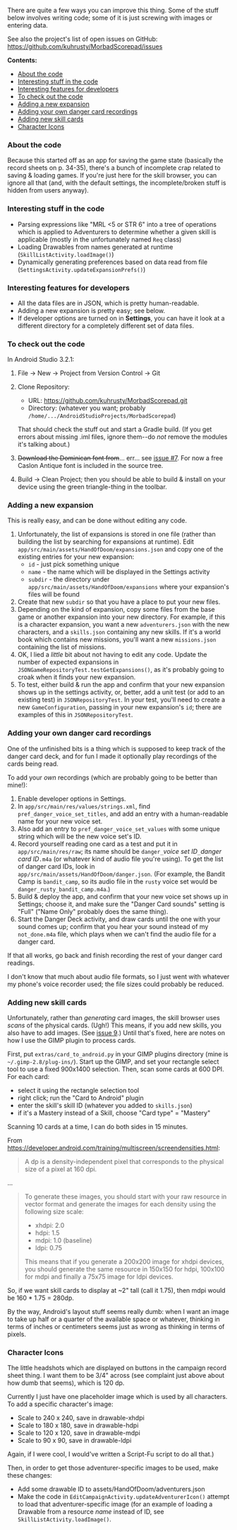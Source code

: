 There are quite a few ways you can improve this thing.  Some of the
stuff below involves writing code; some of it is just screwing with
images or entering data.

See also the project's list of open issues on GitHub:
https://github.com/kuhrusty/MorbadScorepad/issues

**Contents:**
<!--ts-->
* [About the code](#about-the-code)
* [Interesting stuff in the code](#interesting-stuff-in-the-code)
* [Interesting features for developers](#interesting-features-for-developers)
* [To check out the code](#to-check-out-the-code)
* [Adding a new expansion](#adding-a-new-expansion)
* [Adding your own danger card recordings](#adding-your-own-danger-card-recordings)
* [Adding new skill cards](#adding-new-skill-cards)
* [Character Icons](#character-icons)
<!-- Added by: rusty, at: 2018-12-29T01:00-08:00 -->
<!--te-->

### About the code

Because this started off as an app for saving the game state (basically
the record sheets on p. 34-35), there's a bunch of incomplete crap
related to saving & loading games.  If you're just here for the
skill browser, you can ignore all that (and, with the default settings,
the incomplete/broken stuff is hidden from users anyway).

### Interesting stuff in the code

- Parsing expressions like "MRL <5 or STR 6" into a tree of operations
  which is applied to Adventurers to determine whether a given skill is
  applicable (mostly in the unfortunately named `Req` class)
- Loading Drawables from names generated at runtime
  (`SkillListActivity.loadImage()`)
- Dynamically generating preferences based on data read from file
  (`SettingsActivity.updateExpansionPrefs()`)

### Interesting features for developers

- All the data files are in JSON, which is pretty human-readable.
- Adding a new expansion is pretty easy; see below.
- If developer options are turned on in **Settings**, you can have it
  look at a different directory for a completely different set of data
  files.

### To check out the code

In Android Studio 3.2.1:

1. File -> New -> Project from Version Control -> Git
1. Clone Repository:
   - URL: https://github.com/kuhrusty/MorbadScorepad.git
   - Directory: (whatever you want; probably
     `/home/.../AndroidStudioProjects/MorbadScorepad`)

   That should check the stuff out and start a Gradle build.  (If you
   get errors about missing .iml files, ignore them--do *not* remove the
   modules it's talking about.)
1. ~~Download the Dominican font from~~... err... see
   [issue #7](https://github.com/kuhrusty/MorbadScorepad/issues/7).
   For now a free Caslon Antique font is included in the source tree.
1. Build -> Clean Project; then you should be able to build & install on
   your device using the green triangle-thing in the toolbar.

###  Adding a new expansion

This is really easy, and can be done without editing any code.

1. Unfortunately, the list of expansions is stored in one file (rather
   than building the list by searching for expansions at runtime).  Edit
   `app/src/main/assets/HandOfDoom/expansions.json` and copy one of
   the existing entries for your new expansion:
     - `id` - just pick something unique
     - `name` - the name which will be displayed in the Settings activity
     - `subdir` - the directory under
       `app/src/main/assets/HandOfDoom/expansions` where your
       expansion's files will be found
1. Create that new `subdir` so that you have a place to put your new
   files.
1. Depending on the kind of expansion, copy some files from the base
   game or another expansion into your new directory.  For example, if
   this is a character expansion, you want a new `adventurers.json` with
   the new characters, and a `skills.json` containing any new skills.
   If it's a world book which contains new missions, you'll want a new
   `missions.json` containing the list of missions.
1. OK, I lied a *little* bit about not having to edit any code.  Update
   the number of expected expansions in
   `JSONGameRepositoryTest.testGetExpansions()`, as it's probably going
   to croak when it finds your new expansion.
1. To test, either build & run the app and confirm that your new
   expansion shows up in the settings activity, or, better, add a unit
   test (or add to an existing test) in `JSONRepositoryTest`.  In your
   test, you'll need to create a new `GameConfiguration`, passing in
   your new expansion's `id`; there are examples of this in
   `JSONRepositoryTest`.

### Adding your own danger card recordings

One of the unfinished bits is a thing which is supposed to keep track of
the danger card deck, and for fun I made it optionally play recordings
of the cards being read.

To add your *own* recordings (which are probably going to be better than
mine!):

1. Enable developer options in Settings.
1. In `app/src/main/res/values/strings.xml`, find
   `pref_danger_voice_set_titles`, and add an entry with a human-readable
   name for your new voice set.
1. Also add an entry to `pref_danger_voice_set_values` with some unique
   string which will be the new voice set's ID.
1. Record yourself reading one card as a test and put it in
   `app/src/main/res/raw`; its name should be
   `danger_`*voice set ID*`_`*danger card ID*`.m4a` (or whatever kind of
   audio file you're using).  To get the list of danger card IDs, look
   in `app/src/main/assets/HandOfDoom/danger.json`.  (For example, the
   Bandit Camp is `bandit_camp`, so its audio file in the `rusty` voice
   set would be `danger_rusty_bandit_camp.m4a`.)
1. Build & deploy the app, and confirm that your new voice set shows up
   in Settings; choose it, and make sure the "Danger Card sounds"
   setting is "Full" ("Name Only" probably does the same thing).
1. Start the Danger Deck activity, and draw cards until the one with
   your sound comes up; confirm that you hear your sound instead of my
   `not_done.m4a` file, which plays when we can't find the audio file
   for a danger card.

If that all works, go back and finish recording the rest of your danger
card readings.

I don't know that much about audio file formats, so I just went with
whatever my phone's voice recorder used; the file sizes could probably
be reduced.

### Adding new skill cards

Unfortunately, rather than *generating* card images, the skill browser
uses *scans* of the physical cards.  (Ugh!)  This means, if you add new
skills, you also have to add images.  (See
[issue 9](https://github.com/kuhrusty/MorbadScorepad/issues/9).)  Until
that's fixed, here are notes on how I use the GIMP plugin to process
cards.

First, put `extras/card_to_android.py` in your GIMP plugins directory
(mine is `~/.gimp-2.8/plug-ins/`).  Start up the GIMP, and set your
rectangle select tool to use a fixed 900x1400 selection.  Then, scan
some cards at 600 DPI.  For each card:

- select it using the rectangle selection tool
- right click; run the "Card to Android" plugin
- enter the skill's skill ID (whatever you added to `skills.json`)
- if it's a Mastery instead of a Skill, choose "Card type" = "Mastery"

Scanning 10 cards at a time, I can do both sides in 15 minutes.

From https://developer.android.com/training/multiscreen/screendensities.html:

> A dp is a density-independent pixel that corresponds to the physical
> size of a pixel at 160 dpi.

...

> To generate these images, you should start with your raw resource in
> vector format and generate the images for each density using the
> following size scale:
>
> * xhdpi: 2.0
> * hdpi: 1.5
> * mdpi: 1.0 (baseline)
> * ldpi: 0.75
>
> This means that if you generate a 200x200 image for xhdpi devices, you
> should generate the same resource in 150x150 for hdpi, 100x100 for
> mdpi and finally a 75x75 image for ldpi devices.

So, if we want skill cards to display at ~2" tall (call it 1.75), then
mdpi would be 160 * 1.75 = 280dp.

By the way, Android's layout stuff seems really dumb: when I want an
image to take up half or a quarter of the available space or whatever,
thinking in terms of inches or centimeters seems just as wrong as
thinking in terms of pixels.

### Character Icons

The little headshots which are displayed on buttons in the campaign
record sheet thing.  I want them to be 3/4" across (see complaint just
above about how dumb that seems), which is 120 dp.

Currently I just have one placeholder image which is used by all
characters.  To add a specific character's image:

* Scale to 240 x 240, save in drawable-xhdpi
* Scale to 180 x 180, save in drawable-hdpi
* Scale to 120 x 120, save in drawable-mdpi
* Scale to 90 x 90, save in drawable-ldpi

Again, if I were cool, I would've written a Script-Fu script to do all
that.)

Then, in order to get those adventurer-specific images to be used, make
these changes:

* Add some drawable ID to assets/HandOfDoom/adventurers.json
* Make the code in `EditCampaignActivity.updateAdventurerIcon()`
  attempt to load that adventurer-specific image (for an example of
  loading a Drawable from a resource *name* instead of ID, see
  `SkillListActivity.loadImage()`.
